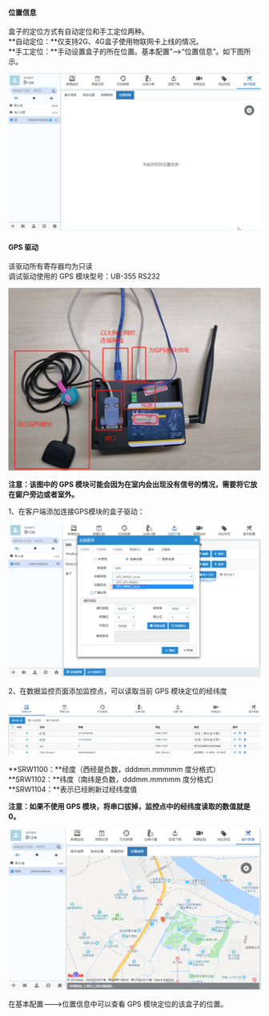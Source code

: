 #### **位置信息**  

盒子的定位方式有自动定位和手工定位两种。  
**自动定位：**仅支持2G、4G盒子使用物联网卡上线的情况。  
**手工定位：**手动设置盒子的所在位置。基本配置”-->“位置信息”。如下图所示。  

![添加盒子分组](Images/GeographicalLocation.gif)  

#### **GPS 驱动**  

该驱动所有寄存器均为只读  
调试驱动使用的 GPS 模块型号：UB-355 RS232  

![添加盒子分组](Images/GRSmodule.png)  

**注意：该图中的 GPS 模块可能会因为在室内会出现没有信号的情况，需要将它放在窗户旁边或者室外。**  

1、在客户端添加连接GPS模块的盒子驱动：  

![添加盒子分组](Images/GPSDrive.png)  

2、在数据监控页面添加监控点，可以读取当前 GPS 模块定位的经纬度  

![添加盒子分组](Images/GPSLatitudeLongitude.png)  

**SRW1100：**经度（西经是负数，dddmm.mmmmm 度分格式）  
**SRW1102：**纬度（南纬是负数，dddmm.mmmmm 度分格式）  
**SRW1104：**表示已经刷新过经纬度值  

**注意：如果不使用 GPS 模块，将串口拔掉，监控点中的经纬度读取的数值就是 0。**  

![添加盒子分组](Images/TheLocationInformation.png)  

在基本配置--->位置信息中可以查看 GPS 模块定位的该盒子的位置。